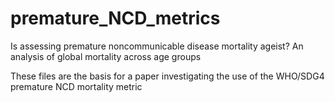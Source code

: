 # premature_NCD_metrics
Is assessing premature noncommunicable disease mortality ageist? An analysis of global mortality across age groups

These files are the basis for a paper investigating the use of the WHO/SDG4 premature NCD mortality metric

